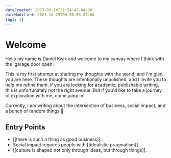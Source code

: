 ```yaml
---
dateCreated: 2023-09-14T21:54:47-04:00
dateModified: 2023-10-25T08:50:56-07:00
tags: []
---
```

# Welcome

Hello my name is Daniel Kwik and welcome to my canvas where I think with the 'garage door open'. 

This is my first attempt at sharing my thoughts with the world, and i'm glad you are here. These thoughts are intentionally unpolished, and I invite you to help me refine them. If you are looking for academic, publishable writing, this is unfortunately not the right avenue. But if you'd like to take a journey of exploration with me, come jump in!

Currently, I am writing about the intersection of business, social impact, and a bunch of random things  🙂
## Entry Points

- [[there is such a thing as good business]].
- Social impact requires people with [[idealistic pragmatism]].
- [[culture is shaped not only through ideas, but through things]].